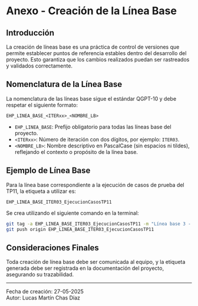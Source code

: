 
# Anexo - Creación de la Línea Base

## Introducción

La creación de líneas base es una práctica de control de versiones que permite establecer puntos de referencia estables dentro del desarrollo del proyecto. Esto garantiza que los cambios realizados puedan ser rastreados y validados correctamente.

## Nomenclatura de la Línea Base

La nomenclatura de las líneas base sigue el estándar QGPT-10 y debe respetar el siguiente formato:

```
EHP_LINEA_BASE_<ITERxx>_<NOMBRE_LB>
```

- `EHP_LINEA_BASE`: Prefijo obligatorio para todas las líneas base del proyecto.
- `<ITERxx>`: Número de iteración con dos dígitos, por ejemplo: `ITER03`.
- `<NOMBRE_LB>`: Nombre descriptivo en PascalCase (sin espacios ni tildes), reflejando el contexto o propósito de la línea base.

## Ejemplo de Línea Base

Para la línea base correspondiente a la ejecución de casos de prueba del TP11, la etiqueta a utilizar es:

```
EHP_LINEA_BASE_ITER03_EjecucionCasosTP11
```

Se crea utilizando el siguiente comando en la terminal:

```bash
git tag -a EHP_LINEA_BASE_ITER03_EjecucionCasosTP11 -m "Línea base 3 - Ejecución de Casos de Prueba TP11"
git push origin EHP_LINEA_BASE_ITER03_EjecucionCasosTP11
```

## Consideraciones Finales

Toda creación de línea base debe ser comunicada al equipo, y la etiqueta generada debe ser registrada en la documentación del proyecto, asegurando su trazabilidad.

---

Fecha de creación: 27-05-2025  
Autor: Lucas Martín Chas Díaz
